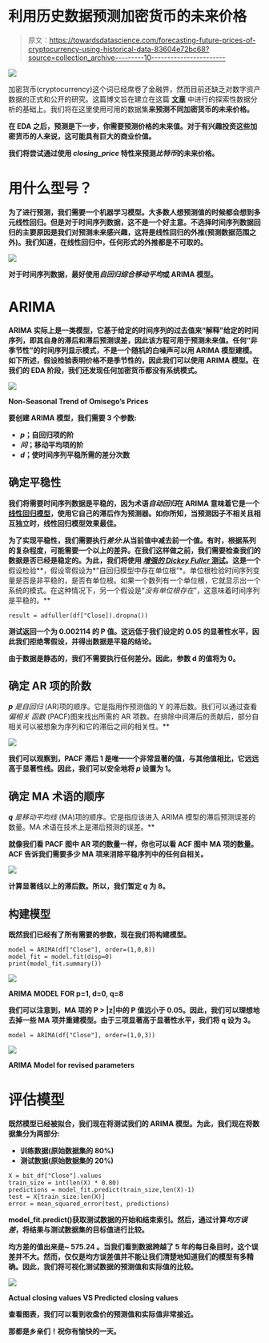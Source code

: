 # 利用历史数据预测加密货币的未来价格

> 原文：<https://towardsdatascience.com/forecasting-future-prices-of-cryptocurrency-using-historical-data-83604e72bc68?source=collection_archive---------10----------------------->

![](img/4b70da13c130f1ae0131c067fab23fc8.png)

加密货币(cryptocurrency)这个词已经席卷了金融界，然而目前还缺乏对数字资产数据的正式和公开的研究。这篇博文旨在建立在这篇 [**文章**](https://medium.com/@hamzaahmad86/exploratory-data-analysis-of-cryptocurrency-historical-data-d8ec719641e7) 中进行的探索性数据分析的基础上。我们将在这里使用可用的数据集[](https://www.kaggle.com/sudalairajkumar/cryptocurrencypricehistory)**来预测不同加密货币的未来价格。**

**在 EDA 之后，预测是下一步，你需要预测价格的未来值。对于有兴趣投资这些加密货币的人来说，这可能具有巨大的商业价值。**

**我们将尝试通过使用 *closing_price* 特性来预测*比特币*的未来价格。**

# **用什么型号？**

**为了进行预测，我们需要一个机器学习模型。大多数人想预测值的时候都会想到多元线性回归。但是对于时间序列数据，这不是一个好主意。不选择时间序列数据回归的主要原因是我们对预测未来感兴趣，这将是线性回归的外推(预测数据范围之外)。我们知道，在线性回归中，任何形式的外推都是不可取的。**

**![](img/3991397ea69c589a95dbd2728b915063.png)**

**对于时间序列数据，最好使用*自回归综合移动平均*或 **ARIMA** 模型。**

# **ARIMA**

**ARIMA 实际上是一类模型，它基于给定的时间序列的过去值来“解释”给定的时间序列，即其自身的滞后和滞后预测误差，因此该方程可用于预测未来值。任何“非季节性”的时间序列显示模式，不是一个随机的白噪声可以用 ARIMA 模型建模。如下所述，假设检验表明价格不是季节性的，因此我们可以使用 ARIMA 模型。在我们的 EDA 阶段，我们还发现任何加密货币都没有系统模式。**

**![](img/5423df91b4bce47d90d3ae9e29d966a4.png)**

**Non-Seasonal Trend of Omisego’s Prices**

**要创建 ARIMA 模型，我们需要 3 个参数:**

*   ***p*；自回归项的阶**
*   ***问*；移动平均项的阶**
*   ***d*；使时间序列平稳所需的差分次数**

## **确定平稳性**

**我们将需要时间序列数据是平稳的，因为术语*自动回归*在 ARIMA 意味着它是一个[线性回归模型](https://www.machinelearningplus.com/machine-learning/complete-introduction-linear-regression-r/)，使用它自己的滞后作为预测器。如你所知，当预测因子不相关且相互独立时，线性回归模型效果最佳。**

**为了实现平稳性，我们需要执行*差分*:从当前值中减去前一个值。有时，根据系列的复杂程度，可能需要一个以上的差异。在我们这样做之前，我们需要检查我们的数据是否已经是稳定的。为此，我们将使用 [*增强的 Dickey Fuller* 测试](https://www.statsmodels.org/stable/generated/statsmodels.tsa.stattools.adfuller.html)。这是一个**假设检验**，假设零假设为*“自回归模型中存在单位根”*。单位根检验时间序列变量是否是非平稳的，是否有单位根。如果一个数列有一个单位根，它就显示出一个系统的模式。在这种情况下，另一个假设是“*没有单位根存在*”，这意味着时间序列是平稳的。**

```
result = adfuller(df["Close]).dropna())
```

**测试返回一个为 **0.002114** 的 **P 值**。这远低于我们设定的 0.05 的显著性水平，因此我们拒绝零假设，并得出数据是平稳的结论。**

**由于数据是静态的，我们不需要执行任何差分。因此，参数 **d** 的值将为 0。**

## **确定 AR 项的阶数**

****p** 是*自回归* (AR)项的顺序。它是指用作预测值的 Y 的滞后数。我们可以通过查看*偏相关* *函数* (PACF)图来找出所需的 AR 项数。在排除中间滞后的贡献后，部分自相关可以被想象为序列和它的滞后之间的相关性。**

**![](img/cfdfd1ab54e0e93e503137da47e25d8d.png)**

**我们可以观察到，PACF 滞后 1 是唯一一个非常显著的值，与其他值相比，它远远高于显著性线。因此，我们可以安全地将 *p* 设置为 1。**

## **确定 MA 术语的顺序**

****q** 是*移动平均线* (MA)项的顺序。它是指应该进入 ARIMA 模型的滞后预测误差的数量。MA 术语在技术上是滞后预测的误差。**

**就像我们看 PACF 图中 AR 项的数量一样，你也可以看 ACF 图中 MA 项的数量。ACF 告诉我们需要多少 MA 项来消除平稳序列中的任何自相关。**

**![](img/99a40d0fe920255dbbebf4657f427ea3.png)**

**计算显著线以上的滞后数。所以，我们暂定 *q* 为 8。**

## **构建模型**

**既然我们已经有了所有需要的参数，现在我们将构建模型。**

```
model = ARIMA(df["Close"], order=(1,0,8))
model_fit = model.fit(disp=0)
print(model_fit.summary())
```

**![](img/e64bac41d3af62ffa4ee23220513417b.png)**

**ARIMA MODEL FOR p=1, d=0, q=8**

**我们可以注意到，MA 项的 P > |z|中的 P 值远小于 0.05。因此，我们可以理想地去掉一些 MA 项并重建模型。由于三项显著高于显著性水平，我们将 q 设为 3。**

```
model = ARIMA(df["Close"], order=(1,0,3))
```

**![](img/e62e2afe5aec91bc5aa35dfafc25eb2e.png)**

**ARIMA Model for revised parameters**

# **评估模型**

**既然模型已经被拟合，我们现在将测试我们的 ARIMA 模型。为此，我们现在将数据集分为两部分:**

*   **训练数据(原始数据集的 80%)**
*   **测试数据(原始数据集的 20%)**

```
X = bit_df["Close"].values
train_size = int(len(X) * 0.80)
predictions = model_fit.predict(train_size,len(X)-1)
test = X[train_size:len(X)]
error = mean_squared_error(test, predictions)
```

**model_fit.predict()获取测试数据的开始和结束索引。然后，通过计算*均方误差*，将结果与测试数据集的目标值进行比较。**

**均方差的值出来是~ **575.24** 。当我们看到数据跨越了 5 年的每日条目时，这个误差并不大。然而，仅仅是均方误差值并不能让我们清楚地知道我们的模型有多精确。因此，我们将可视化测试数据的预测值和实际值的比较。**

**![](img/d7c20b2c9b533a27c808486dbec64ea7.png)**

**Actual closing values VS Predicted closing values**

**查看图表，我们可以看到收盘价的预测值和实际值非常接近。**

**那都是乡亲们！祝你有愉快的一天。**